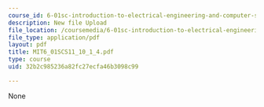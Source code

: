 ```yaml
---
course_id: 6-01sc-introduction-to-electrical-engineering-and-computer-science-i-spring-2011
description: New file Upload
file_location: /coursemedia/6-01sc-introduction-to-electrical-engineering-and-computer-science-i-spring-2011/32b2c985236a82fc27ecfa46b3098c99_MIT6_01SCS11_10_1_4.pdf
file_type: application/pdf
layout: pdf
title: MIT6_01SCS11_10_1_4.pdf
type: course
uid: 32b2c985236a82fc27ecfa46b3098c99

---
```

None
